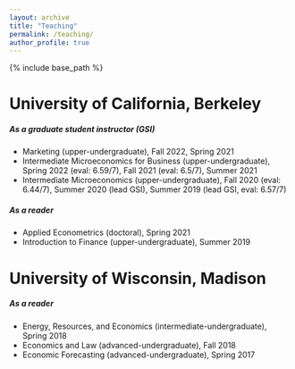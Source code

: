```yaml
---
layout: archive
title: "Teaching"
permalink: /teaching/
author_profile: true
---
```


{% include base_path %}

University of California, Berkeley
======
##### As a graduate student instructor (GSI)
* Marketing (upper-undergraduate), Fall 2022, Spring 2021
* Intermediate Microeconomics for Business (upper-undergraduate), Spring 2022 (eval: 6.59/7), Fall 2021 (eval: 6.5/7), Summer 2021
* Intermediate Microeconomics (upper-undergraduate), Fall 2020 (eval: 6.44/7), Summer 2020 (lead GSI), Summer 2019 (lead GSI, eval: 6.57/7)

##### As a reader
* Applied Econometrics (doctoral), Spring 2021
* Introduction to Finance (upper-undergraduate), Summer 2019

University of Wisconsin, Madison
======
##### As a reader
* Energy, Resources, and Economics (intermediate-undergraduate), Spring 2018
* Economics and Law (advanced-undergraduate), Fall 2018
* Economic Forecasting (advanced-undergraduate), Spring 2017